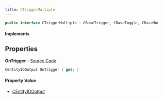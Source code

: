 ```yaml
---
title: CTriggerMultiple
---
```


```csharp
public interface CTriggerMultiple : CBaseTrigger, CBaseToggle, CBaseModelEntity, CBaseEntity, CEntityInstance, ISchemaClass<CEntityInstance>, ISchemaClass<CBaseEntity>, ISchemaClass<CBaseModelEntity>, ISchemaClass<CBaseToggle>, ISchemaClass<CBaseTrigger>, ISchemaClass<CTriggerMultiple>, ISchemaField, ISchemaClass, INativeHandle
```

#### Implements

## Properties

**OnTrigger** - [Source Code](https://github.com/swiftly-solution/swiftlys2/blob/main/managed/src/SwiftlyS2.Generated/Schemas/Interfaces/CTriggerMultiple.cs#L16)

```csharp
CEntityIOOutput OnTrigger { get; }
```

#### Property Value

- [CEntityIOOutput](/docs/api/shared/schemadefinitions/centityiooutput)

